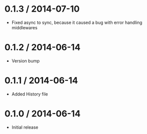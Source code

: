 
0.1.3 / 2014-07-10
==================
 * Fixed async to sync, because it caused a bug with error handling middlewares

0.1.2 / 2014-06-14 
==================

 * Version bump

0.1.1 / 2014-06-14 
==================

 * Added History file

0.1.0 / 2014-06-14 
==================

 * Initial release
